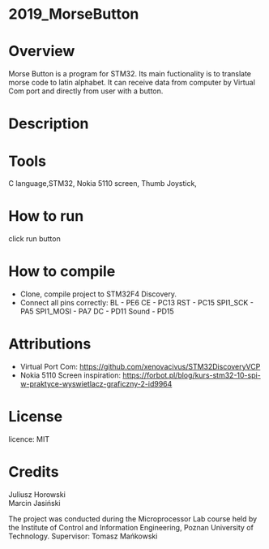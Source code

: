 # 2019_MorseButton
# Overview 
Morse Button is a program for STM32. Its main fuctionality is to translate morse code to latin alphabet. It can receive data from computer by Virtual Com port and directly from user with a button.
# Description 

# Tools 
C language,STM32, Nokia 5110 screen, Thumb Joystick, 
# How to run 
click run button
# How to compile 
- Clone, compile project to STM32F4 Discovery.
- Connect all pins correctly:
BL - PE6
CE - PC13
RST - PC15
SPI1_SCK - PA5
SPI1_MOSI - PA7
DC - PD11
Sound - PD15

# Attributions 
- Virtual Port Com:  https://github.com/xenovacivus/STM32DiscoveryVCP
- Nokia 5110 Screen inspiration: https://forbot.pl/blog/kurs-stm32-10-spi-w-praktyce-wyswietlacz-graficzny-2-id9964
# License
licence: MIT

# Credits
 Juliusz Horowski  
 Marcin Jasiński  
 
The project was conducted during the Microprocessor Lab course held by the Institute of Control and Information Engineering, Poznan University of Technology. Supervisor: Tomasz Mańkowski
